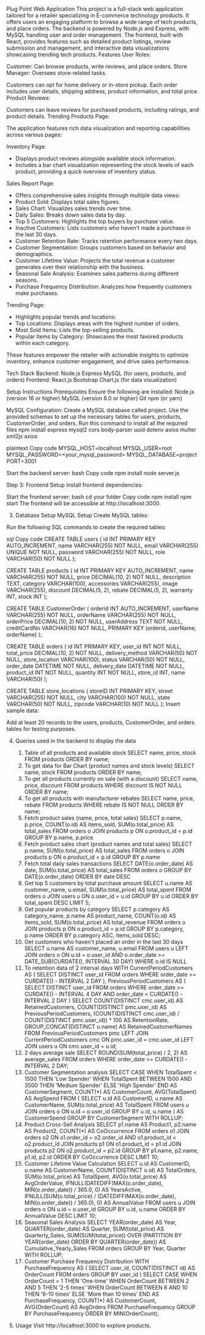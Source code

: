 Plug Point Web Application
This project is a full-stack web application tailored for a retailer specializing in E-commerce technology products. It offers users an engaging platform to browse a wide range of tech products, and place orders. The backend is powered by Node.js and Express, with MySQL handling user and order management. The frontend, built with React, provides features such as detailed product listings, review submission and management, and interactive data visualizations showcasing trending tech products.
Features
User Roles:

Customer: Can browse products, write reviews, and place orders.
Store Manager: Oversees store-related tasks.

Customers can opt for home delivery or in-store pickup.
Each order includes user details, shipping address, product information, and total price.
Product Reviews:

Customers can leave reviews for purchased products, including ratings, and product details.
Trending Products Page:


The application features rich data visualization and reporting capabilities across various pages:

Inventory Page: 
- Displays product reviews alongside available stock information.
- Includes a bar chart visualization representing the stock levels of each product, providing a quick overview of inventory status.

Sales Report Page: 
- Offers comprehensive sales insights through multiple data views:
- Product Sold: Displays total sales figures.
- Sales Chart: Visualizes sales trends over time.
- Daily Sales: Breaks down sales data by day.
- Top 5 Customers: Highlights the top buyers by purchase value.
- Inactive Customers: Lists customers who haven't made a purchase in the last 30 days.
- Customer Retention Rate: Tracks retention performance every two days.
- Customer Segmentation: Groups customers based on behavior and demographics.
- Customer Lifetime Value: Projects the total revenue a customer generates over their relationship with the business.
- Seasonal Sale Analysis: Examines sales patterns during different seasons.
- Purchase Frequency Distribution: Analyzes how frequently customers make purchases.

Trending Page: 
- Highlights popular trends and locations:
- Top Locations: Displays areas with the highest number of orders.
- Most Sold Items: Lists the top-selling products.
- Popular Items by Category: Showcases the most favored products within each category.

These features empower the retailer with actionable insights to optimize inventory, enhance customer engagement, and drive sales performance.


Tech Stack
Backend:
Node.js
Express
MySQL (for users, products, and orders)
Frontend:
React.js
Bootstrap
Chart.js (for data visualization)


Setup Instructions
Prerequisites
Ensure the following are installed:
Node.js (version 16 or higher)
MySQL (version 8.0 or higher)
Git
npm (or yarn)


MySQL Configuration:
Create a MySQL database called project.
Use the provided schemas to set up the necessary tables for users, products, CustomerOrder, and orders.
Run this command to install all the required files
npm install express mysql2 cors body-parser uuid dotenv axios multer xml2js axios


plaintext
Copy code
MYSQL_HOST=localhost
MYSQL_USER=root
MYSQL_PASSWORD=<your_mysql_password>
MYSQL_DATABASE=project
PORT=3001

Start the backend server:
bash
Copy code
npm install
node server.js

Step 3: Frontend Setup
Install frontend dependencies:

Start the frontend server:
bash
cd your folder
Copy code
npm install
npm start
The frontend will be accessible at http://localhost:3000.

3. Database Setup
MySQL Setup
Create MySQL tables:

Run the following SQL commands to create the required tables:

sql
Copy code
CREATE TABLE users (
    id INT PRIMARY KEY AUTO_INCREMENT,
    name VARCHAR(255) NOT NULL,
    email VARCHAR(255) UNIQUE NOT NULL,
    password VARCHAR(255) NOT NULL,
    role VARCHAR(50) NOT NULL
);

CREATE TABLE products (
    id INT PRIMARY KEY AUTO_INCREMENT,
    name VARCHAR(255) NOT NULL,
    price DECIMAL(10, 2) NOT NULL,
    description TEXT,
    category VARCHAR(100),
    accessories VARCHAR(255),
    image VARCHAR(255),
    discount DECIMAL(5, 2),
    rebate DECIMAL(5, 2),
    warranty INT,
    stock INT
);

CREATE TABLE CustomerOrder (
    orderid INT AUTO_INCREMENT,
    userName VARCHAR(255) NOT NULL,
    orderName VARCHAR(255) NOT NULL,
    orderPrice DECIMAL(10, 2) NOT NULL,
    userAddress TEXT NOT NULL,
    creditCardNo VARCHAR(16) NOT NULL,
    PRIMARY KEY (orderid, userName, orderName)
);

CREATE TABLE orders (
    id INT PRIMARY KEY,
    user_id INT NOT NULL,
    total_price DECIMAL(10, 2) NOT NULL,
    delivery_method VARCHAR(50) NOT NULL,
    store_location VARCHAR(100),
    status VARCHAR(50) NOT NULL,
    order_date DATETIME NOT NULL,
    delivery_date DATETIME NOT NULL,
    product_id INT NOT NULL,
    quantity INT NOT NULL,
    store_id INT,
    name VARCHAR(50)
);

CREATE TABLE store_locations (
    storeID INT PRIMARY KEY,
    street VARCHAR(255) NOT NULL,
    city VARCHAR(100) NOT NULL,
    state VARCHAR(50) NOT NULL,
    zipcode VARCHAR(10) NOT NULL
);
Insert sample data:

Add at least 20 records to the users, products, CustomerOrder, and orders tables for testing purposes.


4. Queries used in the backend to display the data
    1. Table of all products and available stock
        SELECT name, price, stock 
        FROM products
        ORDER BY name;
    2. To get data for Bar Chart (product names and stock levels)
        SELECT name, stock 
        FROM products
        ORDER BY name;
    3. To get all products currently on sale (with a discount)
        SELECT name, price, discount
        FROM products
        WHERE discount IS NOT NULL
        ORDER BY name;
    4. To get all products with manufacturer rebates
        SELECT name, price, rebate
        FROM products
        WHERE rebate IS NOT NULL
        ORDER BY name;
    5. Fetch product sales (name, price, total sales)
        SELECT p.name, p.price, COUNT(o.id) AS items_sold, 
           SUM(o.total_price) AS total_sales
        FROM orders o
        JOIN products p ON o.product_id = p.id
        GROUP BY p.name, p.price
    6. Fetch product sales chart (product names and total sales)
        SELECT p.name, SUM(o.total_price) AS total_sales
        FROM orders o
        JOIN products p ON o.product_id = p.id
        GROUP BY p.name
    7. Fetch total daily sales transactions
        SELECT DATE(o.order_date) AS date, SUM(o.total_price) AS total_sales
        FROM orders o
        GROUP BY DATE(o.order_date)
        ORDER BY date DESC
    8. Get top 5 customers by total purchase amount
        SELECT u.name AS customer_name, u.email, SUM(o.total_price) AS total_spent
        FROM orders o
        JOIN users u ON o.user_id = u.id
        GROUP BY u.id
        ORDER BY total_spent DESC
        LIMIT 5;
    9. Get popular products by category
        SELECT 
          p.category AS category_name,
          p.name AS product_name,
          COUNT(o.id) AS items_sold,
          SUM(o.total_price) AS total_revenue
            FROM orders o
        JOIN products p ON o.product_id = p.id
        GROUP BY p.category, p.name
        ORDER BY p.category ASC, items_sold DESC;
    10. Get customers who haven't placed an order in the last 30 days
        SELECT u.name AS customer_name, u.email
        FROM users u
        LEFT JOIN orders o ON u.id = o.user_id 
              AND o.order_date >= DATE_SUB(CURDATE(), INTERVAL 30 DAY)
        WHERE o.id IS NULL
    11. To retention data of 2 interval days
        WITH CurrentPeriodCustomers AS (
          SELECT DISTINCT user_id
          FROM orders
          WHERE order_date >= CURDATE() - INTERVAL 2 DAY
        ),
        PreviousPeriodCustomers AS (
          SELECT DISTINCT user_id
          FROM orders
          WHERE order_date >= CURDATE() - INTERVAL 4 DAY
            AND order_date < CURDATE() - INTERVAL 2 DAY
        )
        SELECT 
          COUNT(DISTINCT cmc.user_id) AS RetainedCustomers,
          COUNT(DISTINCT pmc.user_id) AS PreviousPeriodCustomers,
          (COUNT(DISTINCT cmc.user_id) / COUNT(DISTINCT pmc.user_id)) * 100 AS RetentionRate,
          GROUP_CONCAT(DISTINCT u.name) AS RetainedCustomerNames
        FROM PreviousPeriodCustomers pmc
        LEFT JOIN CurrentPeriodCustomers cmc ON pmc.user_id = cmc.user_id
        LEFT JOIN users u ON cmc.user_id = u.id;
    12. 2 days average sale
        SELECT 
          ROUND(SUM(total_price) / 2, 2) AS average_sales
        FROM orders
        WHERE order_date >= CURDATE() - INTERVAL 2 DAY;
    13. Customer Segmentation analysis
            SELECT 
          CASE 
            WHEN TotalSpent < 1500 THEN 'Low Spender'
            WHEN TotalSpent BETWEEN 1500 AND 3500 THEN 'Medium Spender'
            ELSE 'High Spender'
          END AS CustomerSegment,
          COUNT(*) AS CustomerCount,
          AVG(TotalSpent) AS AvgSpend
            FROM (
          SELECT u.id AS CustomerID, u.name AS CustomerName, SUM(o.total_price) AS TotalSpent
          FROM users u
          JOIN orders o ON u.id = o.user_id
          GROUP BY u.id, u.name
            ) AS CustomerSpend
            GROUP BY CustomerSegment WITH ROLLUP;
    14. Product Cross-Sell Analysis
            SELECT 
            p1.name AS Product1,
            p2.name AS Product2,
            COUNT(*) AS CoOccurrence
            FROM orders o1
            JOIN orders o2 ON o1.order_id = o2.order_id AND o1.product_id < o2.product_id
            JOIN products p1 ON o1.product_id = p1.id
            JOIN products p2 ON o2.product_id = p2.id
            GROUP BY p1.name, p2.name, p1.id, p2.id
            ORDER BY CoOccurrence DESC
            LIMIT 10;
    15. Customer Lifetime Value Calculation
          SELECT 
            u.id AS CustomerID,
            u.name AS CustomerName,
            COUNT(DISTINCT o.id) AS TotalOrders,
            SUM(o.total_price) AS TotalSpent,
            AVG(o.total_price) AS AvgOrderValue,
            IFNULL(DATEDIFF(MAX(o.order_date), MIN(o.order_date)) / 365.0, 0) AS YearsActive,
            IFNULL(SUM(o.total_price) / (DATEDIFF(MAX(o.order_date), MIN(o.order_date)) / 365.0), 0) AS AnnualValue
            FROM users u
            JOIN orders o ON u.id = o.user_id
            GROUP BY u.id, u.name
            ORDER BY AnnualValue DESC
            LIMIT 10;
    16. Seasonal Sales Analysis
        SELECT 
          YEAR(order_date) AS Year,
          QUARTER(order_date) AS Quarter,
          SUM(total_price) AS Quarterly_Sales,
          SUM(SUM(total_price)) OVER (PARTITION BY YEAR(order_date) ORDER BY QUARTER(order_date)) AS Cumulative_Yearly_Sales
        FROM orders
        GROUP BY Year, Quarter WITH ROLLUP;
    17. Customer Purchase Frequency Distribution
            WITH PurchaseFrequency AS (
          SELECT user_id, COUNT(DISTINCT id) AS OrderCount
          FROM orders
          GROUP BY user_id
        )
        SELECT 
          CASE 
            WHEN OrderCount = 1 THEN 'One-time'
            WHEN OrderCount BETWEEN 2 AND 5 THEN '2-5 times'
            WHEN OrderCount BETWEEN 6 AND 10 THEN '6-10 times'
            ELSE 'More than 10 times'
          END AS PurchaseFrequency,
          COUNT(*) AS CustomerCount,
          AVG(OrderCount) AS AvgOrders
        FROM PurchaseFrequency
        GROUP BY PurchaseFrequency
        ORDER BY MIN(OrderCount);

5. Usage
Visit http://localhost:3000 to explore products.




